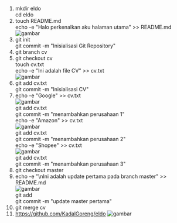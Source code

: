 1. mkdir eldo <br> cd eldo
2. touch README.md <br> echo -e "Halo perkenalkan aku halaman utama" >> README.md <br> ![gambar](https://user-images.githubusercontent.com/65642638/134184056-0136d79a-1eb9-4100-b10a-b4d3de8e05d6.png)
3. git init <br> git commit -m "Inisialisasi Git Repository"
4. git branch cv
5. git checkout cv <br> touch cv.txt <br> echo -e "Ini adalah file CV" >> cv.txt <br> ![gambar](https://user-images.githubusercontent.com/65642638/134184316-e5348afb-ea24-4413-a2ed-5f57342f4428.png)
6. git add cv.txt <br> git commit -m "Inisialisasi CV"
7. echo -e "Google" >> cv.txt <br>
   ![gambar](https://user-images.githubusercontent.com/65642638/134184615-9d6fc6d7-1294-43e0-aaa7-79cf0388dcd9.png) <br> git add cv.txt <br>
   git commit -m "menambahkan perusahaan 1" <br>
   echo -e "Amazon" >> cv.txt <br> ![gambar](https://user-images.githubusercontent.com/65642638/134185024-f5fc8988-bda1-45e4-b6e3-da7646b9cde6.png) <br>
   git add cv.txt <br>
   git commit -m "menambahkan perusahaan 2" <br>
   echo -e "Shopee" >> cv.txt <br> ![gambar](https://user-images.githubusercontent.com/65642638/134185187-610d72c5-f268-413d-9c19-b5aeefb36fd3.png) <br>
   git add cv.txt <br>
   git commit -m "menambahkan perusahaan 3"
8. git checkout master
9. echo -e "\nIni adalah update pertama pada branch master" >> README.md <br> ![gambar](https://user-images.githubusercontent.com/65642638/134191426-e111e701-b35f-4129-8bb6-d2be9c048b73.png)
   <br> git add <br>
   git commit -m "update master pertama"
10. git merge cv
11. https://github.com/KadalGoreng/eldo
    ![gambar](https://user-images.githubusercontent.com/65642638/134196591-96fafb33-a6cd-498e-89d1-06ebaf14c40a.png)
